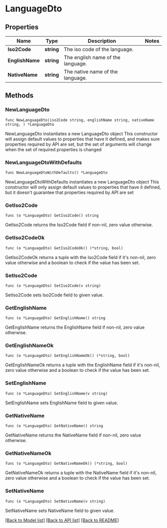 # LanguageDto

## Properties

Name | Type | Description | Notes
------------ | ------------- | ------------- | -------------
**Iso2Code** | **string** | The iso code of the language. | 
**EnglishName** | **string** | The english name of the language. | 
**NativeName** | **string** | The native name of the language. | 

## Methods

### NewLanguageDto

`func NewLanguageDto(iso2Code string, englishName string, nativeName string, ) *LanguageDto`

NewLanguageDto instantiates a new LanguageDto object
This constructor will assign default values to properties that have it defined,
and makes sure properties required by API are set, but the set of arguments
will change when the set of required properties is changed

### NewLanguageDtoWithDefaults

`func NewLanguageDtoWithDefaults() *LanguageDto`

NewLanguageDtoWithDefaults instantiates a new LanguageDto object
This constructor will only assign default values to properties that have it defined,
but it doesn't guarantee that properties required by API are set

### GetIso2Code

`func (o *LanguageDto) GetIso2Code() string`

GetIso2Code returns the Iso2Code field if non-nil, zero value otherwise.

### GetIso2CodeOk

`func (o *LanguageDto) GetIso2CodeOk() (*string, bool)`

GetIso2CodeOk returns a tuple with the Iso2Code field if it's non-nil, zero value otherwise
and a boolean to check if the value has been set.

### SetIso2Code

`func (o *LanguageDto) SetIso2Code(v string)`

SetIso2Code sets Iso2Code field to given value.


### GetEnglishName

`func (o *LanguageDto) GetEnglishName() string`

GetEnglishName returns the EnglishName field if non-nil, zero value otherwise.

### GetEnglishNameOk

`func (o *LanguageDto) GetEnglishNameOk() (*string, bool)`

GetEnglishNameOk returns a tuple with the EnglishName field if it's non-nil, zero value otherwise
and a boolean to check if the value has been set.

### SetEnglishName

`func (o *LanguageDto) SetEnglishName(v string)`

SetEnglishName sets EnglishName field to given value.


### GetNativeName

`func (o *LanguageDto) GetNativeName() string`

GetNativeName returns the NativeName field if non-nil, zero value otherwise.

### GetNativeNameOk

`func (o *LanguageDto) GetNativeNameOk() (*string, bool)`

GetNativeNameOk returns a tuple with the NativeName field if it's non-nil, zero value otherwise
and a boolean to check if the value has been set.

### SetNativeName

`func (o *LanguageDto) SetNativeName(v string)`

SetNativeName sets NativeName field to given value.



[[Back to Model list]](../README.md#documentation-for-models) [[Back to API list]](../README.md#documentation-for-api-endpoints) [[Back to README]](../README.md)


